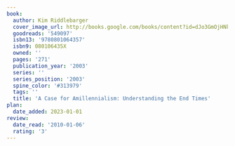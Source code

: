 ```yaml
---
book:
  author: Kim Riddlebarger
  cover_image_url: http://books.google.com/books/content?id=dJo3GmOjHNkC&printsec=frontcover&img=1&zoom=1&edge=curl&source=gbs_api
  goodreads: '549097'
  isbn13: '9780801064357'
  isbn9: 080106435X
  owned: ''
  pages: '271'
  publication_year: '2003'
  series: ''
  series_position: '2003'
  spine_color: '#313979'
  tags: ''
  title: 'A Case for Amillennialism: Understanding the End Times'
plan:
  date_added: 2023-01-01
review:
  date_read: '2010-01-06'
  rating: '3'
---
```

